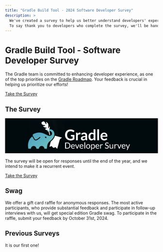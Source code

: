 ```yaml
---
title: "Gradle Build Tool - 2024 Software Developer Survey"
description: >
  We've created a survey to help us better understand developers' experiences using Gradle Build Tool.
  To say thank you to developers who complete the survey, we'll be handing out gift cards and special swag!
---
```


# Gradle Build Tool - Software Developer Survey

The Gradle team is committed to enhancing developer experience,
as one of the top priorities on the [Gradle Roadmap](../..roadmap/README.md/).
Your feedback is crucial in helping us prioritize our efforts!

<a class="button button--blue"
   href="https://www.surveymonkey.com/r/7FZPXQZ"
   target="_blank">Take the Survey
</a>

## The Survey

![Test](./images/hero.png)

The survey will be open for responses until the end of the year,
and we intend to make it a recurrent event.

<a class="button button--blue"
   href="https://www.surveymonkey.com/r/7FZPXQZ"
   target="_blank">Take the Survey
</a>

## Swag

We offer a gift card raffle for anonymous responses.
The most active participants, who provide substantial feedback and participate in follow-up interviews with us,
will get special edition Gradle swag.
To participate in the raffle,
submit your feedback by October 31st, 2024.

## Previous Surveys

It is our first one!
